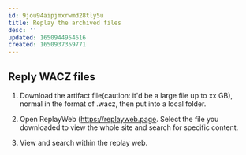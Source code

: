 ```yaml
---
id: 9jou94aipjmxrwmd28tly5u
title: Replay the archived files
desc: ''
updated: 1650944954616
created: 1650937359771
---
```



## Reply WACZ files

1. Download the artifact file(caution: it'd be a large file up to xx GB), normal in the format of .wacz, then put into a local folder. 

2. Open ReplayWeb (https://replayweb.page. Select the file you downloaded to view the whole site and search for specific content.

3. View and search within the replay web.


